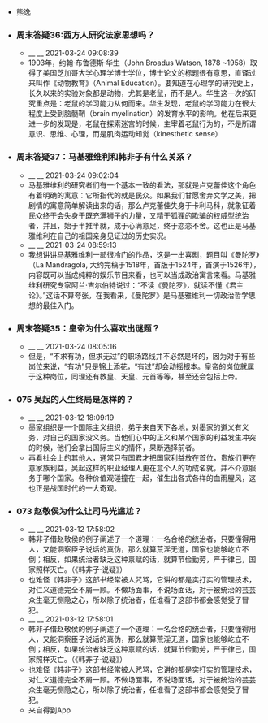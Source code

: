 - 熊逸
- ### 周末答疑36:西方人研究法家思想吗？
    - __ __ 2021-03-24 09:08:39
    - 1903年，约翰·布鲁德斯·华生（John Broadus Watson, 1878 ~1958）取得了美国芝加哥大学心理学博士学位，博士论文的标题很有意思，直译过来叫作《动物教育》（Animal Education）。要知道在心理学的研究史上，长久以来的实验对象都是动物，尤其是老鼠，而不是人。华生这一次的研究重点是：老鼠的学习能力从何而来。华生发现，老鼠的学习能力在很大程度上受到脑髓鞘（brain myelination）的发育水平的影响。他在后来更进一步的发现是，老鼠在探索迷宫的时候，主宰着老鼠行为的，不是所谓意识、思维、心理，而是肌肉运动知觉（kinesthetic sense）
- ### 周末答疑37：马基雅维利和韩非子有什么关系？
    - __ __ 2021-03-24 09:02:04
    - 马基雅维利的研究者们有一个基本一致的看法，那就是卢克蕾佳这个角色有着明确的寓意：它所指代的就是民众。如果我们甘愿舍弃文学之美，把剧情的寓意简单解读出来的话，那么卢克蕾佳失身于卡利马科，就象征着民众终于会失身于既充满狮子的力量，又精于狐狸的欺骗的权威型统治者，并且，始于半推半就，成于心满意足，终于恋恋不舍。这也正是马基雅维利在自己的祖国亲身见证过的历史实况。
    - __ __ 2021-03-24 08:59:13
    - 我想讲讲马基雅维利一部很冷门的作品，这是一出喜剧，题目叫《曼陀罗》（La Mandragola, 大约完稿于1518年，首版于1524年，首演于1526年），内容既可以当成纯粹的娱乐节目来看，也可以当成政治寓言来看。马基雅维利研究专家阿兰·吉尔伯特说过：“不读《曼陀罗》，就读不懂《君主论》。”这话不算夸张，在我看来，《曼陀罗》是马基雅维利一切政治哲学思想的最佳入门。
- ### 周末答疑35：皇帝为什么喜欢出谜题？
    - __ __ 2021-03-24 08:05:16
    - 但是，“不求有功，但求无过”的职场路线并不必然是坏的，因为对于有些岗位来说，“有功”只是锦上添花，“有过”却会动摇根本。皇帝的岗位就属于这种岗位，同理还有教皇、天皇、元首等等，甚至还会包括上帝。
- ### 075 吴起的人生终局是怎样的？
    - __ __ 2021-03-12 18:09:19
    - 墨家组织是一个国际主义组织，弟子来自天下各地，对墨家的道义有义务，对自己的国家没义务。当他们心中的正义和某个国家的利益发生冲突的时候，他们会拿出国际主义的情怀，果断选择前者。
    - 再看社会上的其他人，通常只有国君才把国家利益放在首位，贵族们更在意家族利益，吴起这样的职业经理人更在意个人的功成名就，并不介意服务于哪个国家。各种价值观碰撞在一起，催生出各式各样的血雨腥风，这也正是战国时代的一大奇观。
- ### 073 赵敬侯为什么让司马光尴尬？
    - __ __ 2021-03-12 17:58:02
    - 韩非子借赵敬侯的例子阐述了一个道理：一名合格的统治者，只要懂得用人，又能洞察臣子说话的真伪，那么就算荒淫无道，国家也能够屹立不倒；相反，如果统治者缺乏这种禀赋的话，就算节俭勤劳，严于律己，国家照样灭亡。（《韩非子·说疑》）
    - 也难怪《韩非子》这部书经常被人咒骂，它讲的都是实打实的管理技术，对仁义道德完全不屑一顾。不做场面事，不说场面话，对于被统治的芸芸众生毫无恻隐之心，所以除了统治者，任谁看了这部书都会感觉受了冒犯。
    - __ __ 2021-03-12 17:58:01
    - 韩非子借赵敬侯的例子阐述了一个道理：一名合格的统治者，只要懂得用人，又能洞察臣子说话的真伪，那么就算荒淫无道，国家也能够屹立不倒；相反，如果统治者缺乏这种禀赋的话，就算节俭勤劳，严于律己，国家照样灭亡。（《韩非子·说疑》）
    - 也难怪《韩非子》这部书经常被人咒骂，它讲的都是实打实的管理技术，对仁义道德完全不屑一顾。不做场面事，不说场面话，对于被统治的芸芸众生毫无恻隐之心，所以除了统治者，任谁看了这部书都会感觉受了冒犯。
    - 来自得到App
